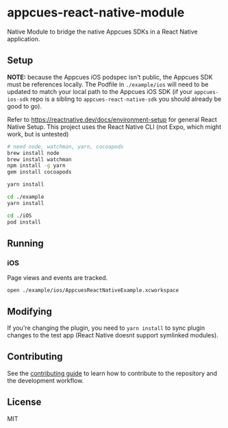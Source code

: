 # appcues-react-native-module

Native Module to bridge the native Appcues SDKs in a React Native application.

## Setup

**NOTE:** because the Appcues iOS podspec isn't public, the Appcues SDK must be references locally. The Podfile in `./example/ios` will need to be updated to match your local path to the Appcues iOS SDK (if your `appcues-ios-sdk` repo is a sibling to `appcues-react-native-sdk` you should already be good to go).

Refer to https://reactnative.dev/docs/environment-setup for general React Native Setup. This project uses the React Native CLI (not Expo, which might work, but is untested)

```sh
# need node, watchman, yarn, cocoapods
brew install node
brew install watchman
npm install -g yarn
gem install cocoapods
```

```sh
yarn install

cd ./example
yarn install

cd ./iOS
pod install
```

## Running

### iOS

Page views and events are tracked.

```
open ./example/ios/AppcuesReactNativeExample.xcworkspace
```

## Modifying

If you're changing the plugin, you need to `yarn install` to sync plugin changes to the test app (React Native doesnt support symlinked modules).

## Contributing

See the [contributing guide](CONTRIBUTING.md) to learn how to contribute to the repository and the development workflow.

## License

MIT

